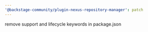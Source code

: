 ```yaml
---
'@backstage-community/plugin-nexus-repository-manager': patch
---
```


remove support and lifecycle keywords in package.json
